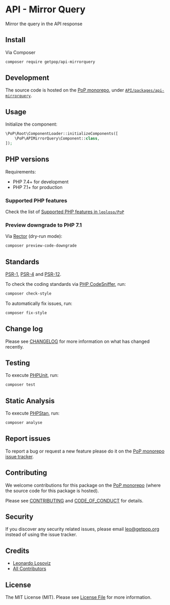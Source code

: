 # API - Mirror Query

<!--
[![Build Status][ico-travis]][link-travis]
[![Quality Score][ico-code-quality]][link-code-quality]
[![Software License][ico-license]](LICENSE.md)
[![Latest Version on Packagist][ico-version]][link-packagist]
[![Coverage Status][ico-scrutinizer]][link-scrutinizer]
[![Total Downloads][ico-downloads]][link-downloads]
-->

Mirror the query in the API response

## Install

Via Composer

``` bash
composer require getpop/api-mirrorquery
```

## Development

The source code is hosted on the [PoP monorepo](https://github.com/leoloso/PoP), under [`API/packages/api-mirrorquery`](https://github.com/leoloso/PoP/tree/master/layers/API/packages/api-mirrorquery).

## Usage

Initialize the component:

``` php
\PoP\Root\ComponentLoader::initializeComponents([
    \PoP\APIMirrorQuery\Component::class,
]);
```

## PHP versions

Requirements:

- PHP 7.4+ for development
- PHP 7.1+ for production

### Supported PHP features

Check the list of [Supported PHP features in `leoloso/PoP`](https://github.com/leoloso/PoP/#supported-php-features)

### Preview downgrade to PHP 7.1

Via [Rector](https://github.com/rectorphp/rector) (dry-run mode):

```bash
composer preview-code-downgrade
```

## Standards

[PSR-1](https://www.php-fig.org/psr/psr-1), [PSR-4](https://www.php-fig.org/psr/psr-4) and [PSR-12](https://www.php-fig.org/psr/psr-12).

To check the coding standards via [PHP CodeSniffer](https://github.com/squizlabs/PHP_CodeSniffer), run:

``` bash
composer check-style
```

To automatically fix issues, run:

``` bash
composer fix-style
```

## Change log

Please see [CHANGELOG](CHANGELOG.md) for more information on what has changed recently.

## Testing

To execute [PHPUnit](https://phpunit.de/), run:

``` bash
composer test
```

## Static Analysis

To execute [PHPStan](https://github.com/phpstan/phpstan), run:

``` bash
composer analyse
```

## Report issues

To report a bug or request a new feature please do it on the [PoP monorepo issue tracker](https://github.com/leoloso/PoP/issues).

## Contributing

We welcome contributions for this package on the [PoP monorepo](https://github.com/leoloso/PoP) (where the source code for this package is hosted).

Please see [CONTRIBUTING](CONTRIBUTING.md) and [CODE_OF_CONDUCT](CODE_OF_CONDUCT.md) for details.

## Security

If you discover any security related issues, please email leo@getpop.org instead of using the issue tracker.

## Credits

- [Leonardo Losoviz][link-author]
- [All Contributors][link-contributors]

## License

The MIT License (MIT). Please see [License File](LICENSE.md) for more information.

[ico-version]: https://img.shields.io/packagist/v/getpop/api-mirrorquery.svg?style=flat-square
[ico-license]: https://img.shields.io/badge/license-MIT-brightgreen.svg?style=flat-square
[ico-travis]: https://img.shields.io/travis/getpop/api-mirrorquery/master.svg?style=flat-square
[ico-scrutinizer]: https://img.shields.io/scrutinizer/coverage/g/getpop/api-mirrorquery.svg?style=flat-square
[ico-code-quality]: https://img.shields.io/scrutinizer/g/getpop/api-mirrorquery.svg?style=flat-square
[ico-downloads]: https://img.shields.io/packagist/dt/getpop/api-mirrorquery.svg?style=flat-square

[link-packagist]: https://packagist.org/packages/getpop/api-mirrorquery
[link-travis]: https://travis-ci.org/getpop/api-mirrorquery
[link-scrutinizer]: https://scrutinizer-ci.com/g/getpop/api-mirrorquery/code-structure
[link-code-quality]: https://scrutinizer-ci.com/g/getpop/api-mirrorquery
[link-downloads]: https://packagist.org/packages/getpop/api-mirrorquery
[link-author]: https://github.com/leoloso
[link-contributors]: ../../../../../../contributors
